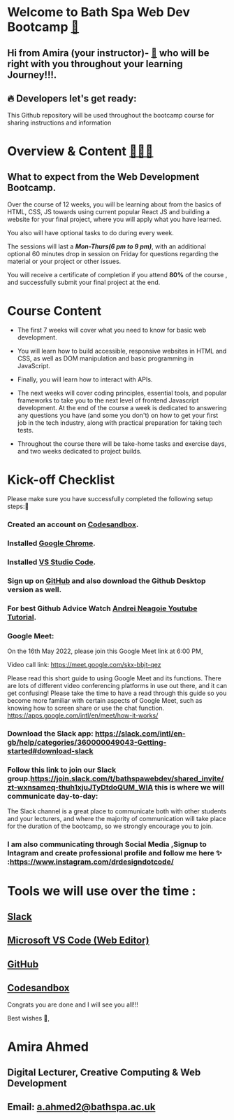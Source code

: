 # Welcome to Bath Spa Web Dev Bootcamp [🎯](#icons-)

## Hi from Amira (your instructor)- [👻](#gifs-) who will be right with you throughout your learning Journey!!!.


## 🔥 Developers let's get ready:

This Github repository will be used throughout the bootcamp course for sharing instructions and information

# Overview & Content [👨🏽‍💻](#code-mode-)

## What to expect from the Web Development Bootcamp.

Over the course of 12 weeks, you will be learning about from the basics of HTML, CSS, JS towards using current popular React JS and building a website for your final project, where you will apply what you have learned. 

You also will have optional tasks to do during every week.

The sessions will last a ***Mon-Thurs(6 pm to 9 pm)***, with an additional optional 60 minutes drop in session on Friday  for questions regarding the material or your project or other issues.

You will receive a certificate of completion if you attend **80%** of the course , and successfully submit your final project at the end.


# Course Content

- The first 7 weeks will cover what you need to know for basic web development. 

- You will learn how to build accessible, responsive websites in HTML and CSS, as well as DOM manipulation and basic programming in JavaScript.

- Finally, you will learn how to interact with APIs.

- The next weeks will cover coding principles, essential tools, and popular frameworks to take you to the next level of frontend Javascript development. At the end of the course a week is dedicated to answering any questions you have (and some you don't) on how to get your first job in the tech industry, along with practical preparation for taking tech tests.

- Throughout the course there will be take-home tasks and exercise days, and two weeks dedicated to project builds.

# Kick-off Checklist

Please make sure you have successfully completed the following setup steps:

### Created an account on [Codesandbox](https://codesandbox.io/).

### Installed [Google Chrome](https://www.google.com/intl/en_uk/chrome/).

### Installed [VS Studio Code](https://code.visualstudio.com/).

### Sign up on [GitHub](https://github.com) and also download the Github Desktop version as well.

### For best Github Advice Watch [Andrei Neagoie Youtube Tutorial](https://www.youtube.com/watch?v=JN63v_czZqI).

### Google Meet:
On the 16th May 2022, please join this Google Meet link at 6:00 PM,
 
Video call link: https://meet.google.com/skx-bbjt-qez

Please read this short guide to using Google Meet and its functions. There are lots of different video conferencing platforms in use out there, and it can get confusing! Please take the time to have a read through this guide so you become more familiar with certain aspects of Google Meet, such as knowing how to screen share or use the chat function.
https://apps.google.com/intl/en/meet/how-it-works/

### Download the Slack app: https://slack.com/intl/en-gb/help/categories/360000049043-Getting-started#download-slack


### Follow this link to join our Slack group.https://join.slack.com/t/bathspawebdev/shared_invite/zt-wxnsameq-thuh1xjuJTyDtdoQUM_WlA this is where we will communicate day-to-day: 
The Slack channel is a great place to communicate both with other students and your lecturers, and where the majority of communication will take place for the duration of the bootcamp, so we strongly encourage you to join.

### I am also communicating through Social Media ,Signup to Intagram and create professional profile and follow me here ✨ :https://www.instagram.com/drdesigndotcode/

# Tools we will use over the time :

## [Slack](https://www.google.com/url?sa=t&rct=j&q=&esrc=s&source=web&cd=&cad=rja&uact=8&ved=2ahUKEwi-8MCs3rT3AhVRVsAKHVF-C80QFnoECBUQAQ&url=https%3A%2F%2Fslack.com%2Fintl%2Fen-gb%2F&usg=AOvVaw1PIsgoGnLHJ75Oo4czI9r2)
## [Microsoft VS Code (Web Editor)](https://code.visualstudio.com/)
## [GitHub](https://www.github.com/)
## [Codesandbox](https://codesandbox.io/)


Congrats you are done and I will see you all!!!

Best wishes 🙇,

# Amira Ahmed
## Digital Lecturer, Creative Computing & Web Development
## Email: a.ahmed2@bathspa.ac.uk


